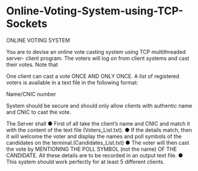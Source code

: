 # Online-Voting-System-using-TCP-Sockets
ONLINE VOTING SYSTEM

You are to devise an online vote casting system using TCP multithreaded server-
client program. The voters will log on from client systems and cast their votes. Note
that

One client can cast a vote ONCE AND ONLY ONCE.
A list of registered voters is available in a text file in the following format:

Name/CNIC number

System should be secure and should only allow clients with authentic name and
CNIC to cast the vote.

The Server shall
● First of all take the client’s name and CNIC and match it with the content of
the text file (Voters_List.txt).
● If the details match, then it will welcome the voter and display the names
and poll symbols of the candidates on the terminal.(Candidates_List.txt)
● The voter will then cast the vote by MENTIONING THE POLL
SYMBOL (not the name) OF THE CANDIDATE. All these details are
to be recorded in an output text file.
● This system should work perfectly for at least 5 different clients.